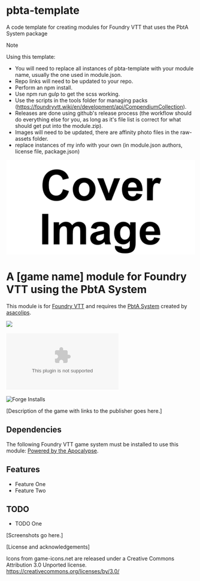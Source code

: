 # pbta-template
A code template for creating modules for Foundry VTT that uses the PbtA System package

> [!NOTE]
> Using this template: 
> - You will need to replace all instances of pbta-template with your module name, usually the one used in module.json. 
> - Repo links will need to be updated to your repo. 
> - Perform an npm install. 
> - Use npm run gulp to get the scss working. 
> - Use the scripts in the tools folder for managing packs (https://foundryvtt.wiki/en/development/api/CompendiumCollection). 
> - Releases are done using github's release process (the workflow should do everything else for you, as long as it's file list is correct for what should get put into the module.zip).
> - Images will need to be updated, there are affinity photo files in the raw-assets folder.
> - replace instances of my info with your own (in module.json authors, license file, package.json)

![Cover](assets/cover.webp)

# A [game name] module for Foundry VTT using the PbtA System
This module is for [Foundry VTT](https://foundryvtt.com/) and requires the [PbtA System](https://github.com/asacolips-projects/pbta) created by [asacolips](https://github.com/asacolips).

![](https://img.shields.io/badge/Foundry-v11-informational)
<!--- Downloads @ Latest Badge -->
![Latest Release Download Count](https://img.shields.io/github/downloads/philote/pbta-template/latest/module.zip)
<!--- Forge Bazaar Install % Badge -->
![Forge Installs](https://img.shields.io/badge/dynamic/json?label=Forge%20Installs&query=package.installs&suffix=%25&url=https%3A%2F%2Fforge-vtt.com%2Fapi%2Fbazaar%2Fpackage%pbta-template&colorB=4aa94a)

[Description of the game with links to the publisher goes here.]

## Dependencies

The following Foundry VTT game system must be installed to use this module: [Powered by the Apocalypse](https://foundryvtt.com/packages/pbta).

## Features

- Feature One
- Feature Two

## TODO
- TODO One

[Screenshots go here.]

[License and acknowledgements]

Icons from game-icons.net are released under a Creative Commons Attribution 3.0 Unported license. https://creativecommons.org/licenses/by/3.0/
